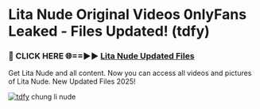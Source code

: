 # Lita Nude Original Videos 0nlyFans Leaked - Files Updated! (tdfy)

<h3>🔴 CLICK HERE 🌐==►► <a href="https://tinyurl.com/yrmya6cz" rel="nofollow">Lita Nude Updated Files</a></h3>

Get Lita Nude and all content. Now you can access all videos and pictures of Lita Nude. New Updated Files 2025!

[![tdfy](https://i.imgur.com/FMdXYCs.gif)](https://tinyurl.com/yrmya6cz)
chung li nude